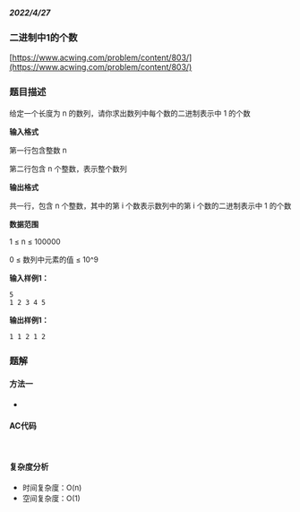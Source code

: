 ##### 2022/4/27

### 二进制中1的个数

[https://www.acwing.com/problem/content/803/](https://www.acwing.com/problem/content/803/)

### 题目描述

<font size=2> 给定一个长度为 n 的数列，请你求出数列中每个数的二进制表示中 1 的个数</font>

<font size=2> **输入格式**

第一行包含整数 n

第二行包含 n 个整数，表示整个数列</font>

<font size=2> **输出格式**

共一行，包含 n 个整数，其中的第 i 个数表示数列中的第 i 个数的二进制表示中 1 的个数</font>

<font size=2> **数据范围**

1 ≤ n ≤ 100000

0 ≤ 数列中元素的值 ≤ 10^9
</font>

<font size=2> **输入样例1：**</font>

```
5
1 2 3 4 5
```

<font size=2> **输出样例1：**</font>

```
1 1 2 1 2
```

### 题解

#### 方法一

- <font size=2>   </font>

#### AC代码

```  
      
```

#### 复杂度分析

- <font size=2>时间复杂度：O(n)</font>
- <font size=2>空间复杂度：O(1)</font>
